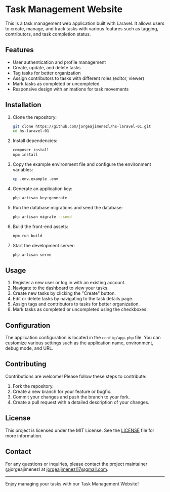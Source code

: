 # Task Management Website

This is a task management web application built with Laravel. It allows users to create, manage, and track tasks with various features such as tagging, contributors, and task completion status.

## Features

- User authentication and profile management
- Create, update, and delete tasks
- Tag tasks for better organization
- Assign contributors to tasks with different roles (editor, viewer)
- Mark tasks as completed or uncompleted
- Responsive design with animations for task movements

## Installation

1. Clone the repository:
    ```sh
    git clone https://github.com/jorgeajimenezl/hs-laravel-01.git
    cd hs-laravel-01
    ```

2. Install dependencies:
    ```sh
    composer install
    npm install
    ```

3. Copy the example environment file and configure the environment variables:
    ```sh
    cp .env.example .env
    ```

4. Generate an application key:
    ```sh
    php artisan key:generate
    ```

5. Run the database migrations and seed the database:
    ```sh
    php artisan migrate --seed
    ```

6. Build the front-end assets:
    ```sh
    npm run build
    ```

7. Start the development server:
    ```sh
    php artisan serve
    ```

## Usage

1. Register a new user or log in with an existing account.
2. Navigate to the dashboard to view your tasks.
3. Create new tasks by clicking the "Create" button.
4. Edit or delete tasks by navigating to the task details page.
5. Assign tags and contributors to tasks for better organization.
6. Mark tasks as completed or uncompleted using the checkboxes.

## Configuration

The application configuration is located in the `config/app.php` file. You can customize various settings such as the application name, environment, debug mode, and URL.

## Contributing

Contributions are welcome! Please follow these steps to contribute:

1. Fork the repository.
2. Create a new branch for your feature or bugfix.
3. Commit your changes and push the branch to your fork.
4. Create a pull request with a detailed description of your changes.

## License

This project is licensed under the MIT License. See the [LICENSE](LICENSE) file for more information.

## Contact

For any questions or inquiries, please contact the project maintainer @jorgeajimenezl at [jorgeajimenezl17@gmail.com](mailto:jorgeajimenezl17@gmail.com).

---

Enjoy managing your tasks with our Task Management Website!